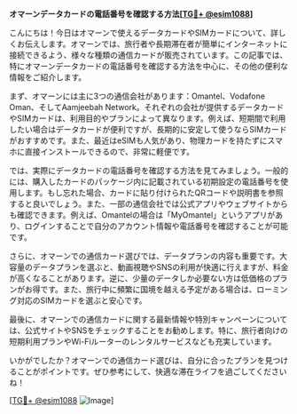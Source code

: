 **オマーンデータカードの電話番号を確認する方法[[TG💪+ @esim1088](https://t.me/s/esim1088)]**

こんにちは！今日はオマーンで使えるデータカードやSIMカードについて、詳しくお伝えします。オマーンでは、旅行者や長期滞在者が簡単にインターネットに接続できるよう、様々な種類の通信カードが販売されています。この記事では、特にオマーンデータカードの電話番号を確認する方法を中心に、その他の便利な情報をご紹介します。

まず、オマーンには主に3つの通信会社があります：Omantel、Vodafone Oman、そしてAamjeebah Network。それぞれの会社が提供するデータカードやSIMカードは、利用目的やプランによって異なります。例えば、短期間で利用したい場合はデータカードが便利ですが、長期的に安定して使うならSIMカードがおすすめです。また、最近はeSIMも人気があり、物理カードを持たずにスマホに直接インストールできるので、非常に軽便です。

では、実際にデータカードの電話番号を確認する方法を見てみましょう。一般的には、購入したカードのパッケージ内に記載されている初期設定の電話番号を使用します。もし忘れた場合、カードに貼り付けられたQRコードや説明書を参照すると良いでしょう。また、一部の通信会社では公式アプリやウェブサイトからも確認できます。例えば、Omantelの場合は「MyOmantel」というアプリがあり、ログインすることで自分のアカウント情報や電話番号を確認することが可能です。

さらに、オマーンでの通信カード選びでは、データプランの内容も重要です。大容量のデータプランを選ぶと、動画視聴やSNSの利用が快適に行えますが、料金が高くなることがあります。逆に、少量のデータしか必要ない方は低価格のプランがお得です。また、旅行中に頻繁に国境を越える予定がある場合は、ローミング対応のSIMカードを選ぶと安心です。

最後に、オマーンでの通信カードに関する最新情報や特別キャンペーンについては、公式サイトやSNSをチェックすることをお勧めします。特に、旅行者向けの短期利用プランやWi-Fiルーターのレンタルサービスなども充実しています。

いかがでしたか？オマーンでの通信カード選びは、自分に合ったプランを見つけることがポイントです。ぜひ参考にして、快適な滞在ライフを過ごしてくださいね！

[[TG💪+ @esim1088](https://t.me/s/esim1088) ![Image](https://i.postimg.cc/Y0z9fWf4/image.png)]